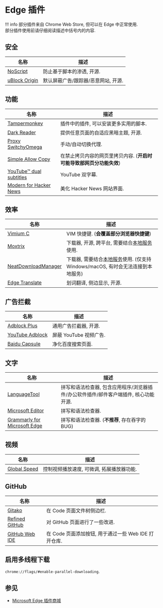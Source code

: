 # Edge 插件

!!! info
    部分插件来自 Chrome Web Store, 但可以在 Edge 中正常使用.  
    部分插件使用前请仔细阅读描述中括号内的内容.  

## 安全

| 名称            | 描述                                |
| --------------- | ----------------------------------- |
| [NoScript]      | 防止基于脚本的渗透, 开源.           |
| [uBlock Origin] | 默认屏蔽广告/跟踪器/恶意网站, 开源. |

[NoScript]:      https://microsoftedge.microsoft.com/addons/detail/noscript/debdhlbmgmkkfjpcglcbjadbhhekgfjh?hl=en-US
[uBlock Origin]: https://microsoftedge.microsoft.com/addons/detail/ublock-origin/odfafepnkmbhccpbejgmiehpchacaeak

## 功能

| 名称                      | 描述                                                                 |
| ------------------------- | -------------------------------------------------------------------- |
| [Tampermonkey]            | 插件中的插件, 可以安装更多实用的脚本.                                |
| [Dark Reader]             | 提供任意页面的自适应黑暗主题, 开源.                                  |
| [Proxy SwitchyOmega]      | 手动/自动切换代理.                                                   |
| [Simple Allow Copy]       | 在禁止拷贝内容的网页里拷贝内容. (**开启时可能导致部网页分功能失效**) |
| [YouTube™ dual subtitles] | YouTube 双字幕.                                                      |
| [Modern for Hacker News]  | 美化 Hacker News 网站界面.                                           |

[Tampermonkey]:            https://microsoftedge.microsoft.com/addons/detail/iikmkjmpaadaobahmlepeloendn
[Dark Reader]:             https://microsoftedge.microsoft.com/addons/detail/dark-reader/ifoakfbpdcdoeenechcleahebpi
[Proxy SwitchyOmega]:      https://microsoftedge.microsoft.com/addons/detail/proxy-switchyomega/fdbloeknjpnloaggplaobopplkd
[Simple Allow Copy]:       https://microsoftedge.microsoft.com/addons/detail/simple-allow-copy/kkemgiffjdndikokhpoecoloebgeibde
[YouTube™ dual subtitles]: https://microsoftedge.microsoft.com/addons/detail/youtube%E2%84%A2-dual-subtitles/kicjdgmlfepkcglkdcaalgikoaphdbbp
[Modern for Hacker News]:  https://chrome.google.com/webstore/detail/modern-for-hacker-news/dabkegjlekdcmefifaolmdhnhdcplklo

## 效率

| 名称                  | 描述                                                                                                      |
| --------------------- | --------------------------------------------------------------------------------------------------------- |
| [Vimium C]            | VIM 快捷键. (**会覆盖部分浏览器快捷键**)                                                                  |
| [Moxtrix]             | 下载器, 开源, 跨平台, 需要结合[本地服务](https://github.com/agalwood/Motrix)使用.                         |
| [NeatDownloadManager] | 下载器, 需要结合[本地服务](https://www.neatdownloadmanager.com/index.php/en/)使用. (仅支持 Windows/macOS, 有时会无法连接到本地服务) |
| [Edge Translate]      | 划词翻译, 侧边显示, 开源.                                                                                 |

[Vimium C]:            https://microsoftedge.microsoft.com/addons/detail/aibcglbfblnogfjhbcmmpobjhnomhcdo
[Moxtrix]:             https://microsoftedge.microsoft.com/addons/detail/moxtrix-webextension/cippeolfnaoolpljklgcccckmilehbfg
[NeatDownloadManager]: https://microsoftedge.microsoft.com/addons/detail/neatdownloadmanager-exten/pbghcbaeehloijjcebiflemhcebmlnke
[Edge Translate]:      https://microsoftedge.microsoft.com/addons/detail/edge-translate/bfdogplmndidlpjfhoijckpakkdjkkil

## 广告拦截

| 名称              | 描述                   |
| ----------------- | ---------------------- |
| [Adblock Plus]    | 通用广告拦截器, 开源.  |
| [YouTube Adblock] | 屏蔽 YouTube 视频广告. |
| [Baidu Capsule]   | 净化百度搜索页面.      |

[Adblock Plus]:    https://microsoftedge.microsoft.com/addons/detail/gmgoamodcdcjnbaobigkjelfplakmdhh
[YouTube Adblock]: https://microsoftedge.microsoft.com/addons/detail/bbocfgcdelebeaboidkmglbdkimdpojb
[Baidu Capsule]:   https://microsoftedge.microsoft.com/addons/detail/%E7%99%BE%E5%BA%A6%E8%8D%AF%E4%B8%B8-baidu-capsule/hbljbaljilkocckmkgdjghgjaidnkdlc

## 文字

| 名称                           | 描述                                                                                 |
| ------------------------------ | ------------------------------------------------------------------------------------ |
| [LanguageTool]                 | 拼写和语法检查器, 包含应用程序/浏览器插件/办公软件插件/邮件客户端插件, 核心功能开源. |
| [Microsoft Editor]             | 拼写和语法检查器.                                                                    |
| [Grammarly for Microsoft Edge] | 拼写和语法检查器. (**不推荐**, 存在吞字的 BUG)                                       |

[LanguageTool]:                 https://microsoftedge.microsoft.com/addons/detail/grammar-spell-checker-%E2%80%94/hfjadhjooeceemgojogkhlppanjkbobc
[Microsoft Editor]:             https://microsoftedge.microsoft.com/addons/detail/microsoft-editor-spellin/hokifickgkhplphjiodbggjmoafhignh
[Grammarly for Microsoft Edge]: https://microsoftedge.microsoft.com/addons/detail/grammarly-grammar-checke/cnlefmmeadmemmdciolhbnfeacpdfbkd

## 视频

| 名称                        | 描述                                      |
| --------------------------- | ----------------------------------------- |
| [Global Speed]              | 控制视频播放速度, 可微调, 拓展播放器功能. |

[Global Speed]:              https://microsoftedge.microsoft.com/addons/detail/global-speed/mjhlabbcmjflkpjknnicihkfnmbdfced

## GitHub

| 名称             | 描述                                                 |
| ---------------- | ---------------------------------------------------- |
| [Gitako]         | 在 Code 页面文件树侧边栏.                            |
| [Refined GitHub] | 对 GitHub 页面进行了一些改进.                        |
| [GitHub Web IDE] | 在 Code 页面添加按钮, 用于通过一些 Web IDE 打开仓库. |

[Gitako]:         https://microsoftedge.microsoft.com/addons/detail/alpoloddcggjhakjemghahlkofjekbca
[Refined GitHub]: https://chrome.google.com/webstore/detail/refined-github/hlepfoohegkhhmjieoechaddaejaokhf
[GitHub Web IDE]: https://microsoftedge.microsoft.com/addons/detail/github-web-ide/akjbkjciknacicbnkfjbnlaeednpadcf

## 启用多线程下载

`chrome://flags/#enable-parallel-downloading`.  

## 参见

- [Microsoft Edge 插件商城](https://microsoftedge.microsoft.com/addons/Microsoft-Edge-Extensions-Home)
